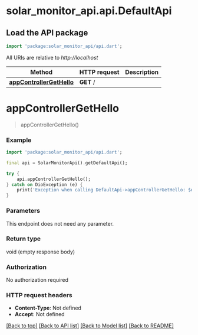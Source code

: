 # solar_monitor_api.api.DefaultApi

## Load the API package
```dart
import 'package:solar_monitor_api/api.dart';
```

All URIs are relative to *http://localhost*

Method | HTTP request | Description
------------- | ------------- | -------------
[**appControllerGetHello**](DefaultApi.md#appcontrollergethello) | **GET** / | 


# **appControllerGetHello**
> appControllerGetHello()



### Example
```dart
import 'package:solar_monitor_api/api.dart';

final api = SolarMonitorApi().getDefaultApi();

try {
    api.appControllerGetHello();
} catch on DioException (e) {
    print('Exception when calling DefaultApi->appControllerGetHello: $e\n');
}
```

### Parameters
This endpoint does not need any parameter.

### Return type

void (empty response body)

### Authorization

No authorization required

### HTTP request headers

 - **Content-Type**: Not defined
 - **Accept**: Not defined

[[Back to top]](#) [[Back to API list]](../README.md#documentation-for-api-endpoints) [[Back to Model list]](../README.md#documentation-for-models) [[Back to README]](../README.md)

